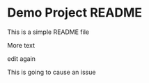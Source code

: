 # Demo Project README

This is a simple README file

More text

edit again

This is going to cause an issue